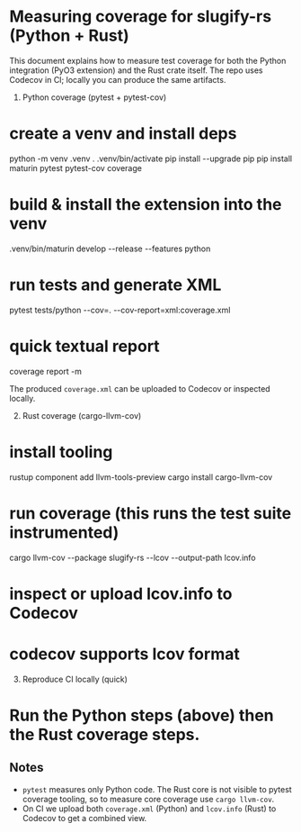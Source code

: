 Measuring coverage for slugify-rs (Python + Rust)
===============================================

This document explains how to measure test coverage for both the Python
integration (PyO3 extension) and the Rust crate itself. The repo uses
Codecov in CI; locally you can produce the same artifacts.

1) Python coverage (pytest + pytest-cov)

  # create a venv and install deps
  python -m venv .venv
  . .venv/bin/activate
  pip install --upgrade pip
  pip install maturin pytest pytest-cov coverage

  # build & install the extension into the venv
  .venv/bin/maturin develop --release --features python

  # run tests and generate XML
  pytest tests/python --cov=. --cov-report=xml:coverage.xml

  # quick textual report
  coverage report -m

  The produced `coverage.xml` can be uploaded to Codecov or inspected
  locally.

2) Rust coverage (cargo-llvm-cov)

  # install tooling
  rustup component add llvm-tools-preview
  cargo install cargo-llvm-cov

  # run coverage (this runs the test suite instrumented)
  cargo llvm-cov --package slugify-rs --lcov --output-path lcov.info

  # inspect or upload lcov.info to Codecov
  # codecov supports lcov format

3) Reproduce CI locally (quick)

  # Run the Python steps (above) then the Rust coverage steps.

Notes
-----
- `pytest` measures only Python code. The Rust core is not visible to
  pytest coverage tooling, so to measure core coverage use `cargo
  llvm-cov`.
- On CI we upload both `coverage.xml` (Python) and `lcov.info` (Rust)
  to Codecov to get a combined view.
